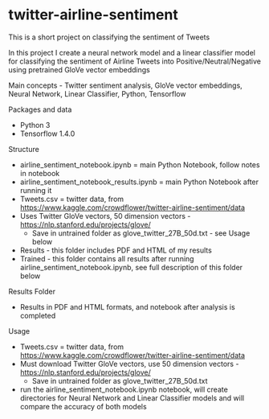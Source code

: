 # twitter-airline-sentiment
This is a short project on classifying the sentiment of Tweets

In this project I create a neural network model and a linear classifier model for classifying the sentiment of Airline Tweets into Positive/Neutral/Negative using pretrained GloVe vector embeddings

Main concepts - Twitter sentiment analysis, GloVe vector embeddings, Neural Network, Linear Classifier, Python, Tensorflow

Packages and data
+ Python 3
+ Tensorflow 1.4.0

Structure
+ airline_sentiment_notebook.ipynb = main Python Notebook, follow notes in notebook
+ airline_sentiment_notebook_results.ipynb = main Python Notebook after running it
+ Tweets.csv = twitter data, from https://www.kaggle.com/crowdflower/twitter-airline-sentiment/data
+ Uses Twitter GloVe vectors, 50 dimension vectors - https://nlp.stanford.edu/projects/glove/
  + Save in untrained folder as glove_twitter_27B_50d.txt - see Usage below
+ Results - this folder includes PDF and HTML of my results
+ Trained - this folder contains all results after running airline_sentiment_notebook.ipynb, see full description of this folder below

Results Folder
+ Results in PDF and HTML formats, and notebook after analysis is completed

Usage
+ Tweets.csv = twitter data, from https://www.kaggle.com/crowdflower/twitter-airline-sentiment/data
+ Must download Twitter GloVe vectors, use 50 dimension vectors - https://nlp.stanford.edu/projects/glove/
  + Save in untrained folder as glove_twitter_27B_50d.txt
+ run the airline_sentiment_notebook.ipynb notebook, will create directories for Neural Network and Linear Classifier models and will compare the accuracy of both models
